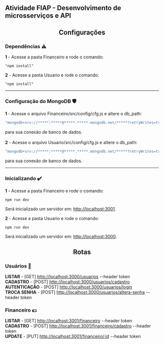 ## Atividade FIAP - Desenvolvimento de microsserviços e API

<h2 align="center">Configurações</h2>

### Dependências :warning:

<b>1</b> - Acesse a pasta Financeiro e rode o comando:

```shell
"npm install"
```

<b>2</b> - Acesse a pasta Usuario e rode o comando:

```shell
"npm install"
```

---

### Configuração do MongoDB :shield:

<b>1</b> - Acesse o arquivo Financeiro/src/config/cfg.js e altere o db_path:<br>

```js
"mongodb+srv://*****:*****@*****.*****.mongodb.net/*****?retryWrites=true&w=majority";
```

para sua conexão de banco de dados.<br><br>
<b>2</b> - Acesse o arquivo Usuario/src/config/cfg.js e altere o db_path:<br>

```js
"mongodb+srv://*****:*****@*****.*****.mongodb.net/*****?retryWrites=true&w=majority";
```

para sua conexão de banco de dados.<br>

---

### Inicializando :heavy_check_mark:

<b>1</b> - Acesse a pasta Financeiro e rode o comando:<br>

```shell
npm run dev
```

Será inicializado um servidor em: [http://localhost:3001](http://localhost:3001).

<b>2</b> - Acesse a pasta Usuario e rode o comando:<br>

```shell
npm run dev
```

Será inicializado um servidor em: [http://localhost:3000](http://localhost:3000).

<h2 align="center">Rotas</h2>

### Usuários :standing_person:

<b>LISTAR</b> - [GET] [http://localhost:3000/usuarios](http://localhost:3000/usuarios) --header token<br>
<b>CADASTRO</b> - [POST] [http://localhost:3000/usuarios/cadastro](http://localhost:3000/usuarios/cadastro)<br>
<b>AUTENTICAÇÃO</b> - [POST] [http://localhost:3000/usuarios/login](http://localhost:3000/usuarios/login)<br>
<b>TROCA SENHA</b> - [POST] [http://localhost:3000/usuarios/altera-senha](http://localhost:3000/usuarios/altera-senha) --header token<br>

### Financeiro :dollar:

<b>LISTAR</b> - [GET] [http://localhost:3001/financeiro](http://localhost:3001/financeiro) --header token<br>
<b>CADASTRO</b> - [POST] [http://localhost:3001/financeiro/cadastro](http://localhost:3001/financeiro/cadastro) --header token<br>
<b>UPDATE</b> - [PUT] [http://localhost:3001/financeiro/:id](http://localhost:3001/financeiro/:id) --header token<br>
